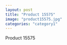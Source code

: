 ```yaml
---
layout: post
title: "Product 15575"
image: "product15575.jpg"
categories: "category1"
---
```

Product 15575
